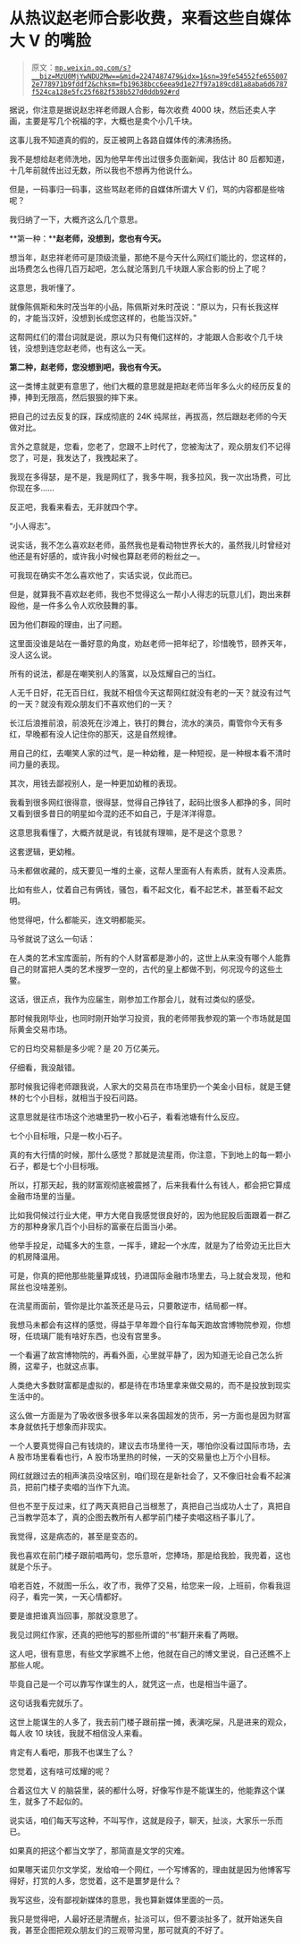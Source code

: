 # 从热议赵老师合影收费，来看这些自媒体大 V 的嘴脸

> 原文：[`mp.weixin.qq.com/s?__biz=MzU0MjYwNDU2Mw==&mid=2247487479&idx=1&sn=39fe54552fe6550072e778971b9fddf2&chksm=fb19638bcc6eea9d1e27f97a189cd81a8aba6d6787f524ca128e5fc25f682f538b527d0ddb92#rd`](http://mp.weixin.qq.com/s?__biz=MzU0MjYwNDU2Mw==&mid=2247487479&idx=1&sn=39fe54552fe6550072e778971b9fddf2&chksm=fb19638bcc6eea9d1e27f97a189cd81a8aba6d6787f524ca128e5fc25f682f538b527d0ddb92#rd)

据说，你注意是据说赵忠祥老师跟人合影，每次收费 4000 块，然后还卖人字画，主要是写几个祝福的字，大概也是卖个小几千块。

这事儿我不知道真的假的，反正被网上各路自媒体传的沸沸扬扬。

我不是想给赵老师洗地，因为他早年传出过很多负面新闻，我估计 80 后都知道，十几年前就传出过无数，所以我也不想再为他说什么。

但是，一码事归一码事，这些骂赵老师的自媒体所谓大 V 们，骂的内容都是些啥呢？

我归纳了一下，大概齐这么几个意思。

**第一种：****赵老师，没想到，您也有今天。**

想当年，赵忠祥老师可是顶级流量，那绝不是今天什么网红们能比的，您这样的，出场费怎么也得几百万起吧，怎么就沦落到几千块跟人家合影的份上了呢？

这意思，我听懂了。

就像陈佩斯和朱时茂当年的小品，陈佩斯对朱时茂说：“原以为，只有长我这样的，才能当汉奸，没想到长成您这样的，也能当汉奸。”

这帮网红们的潜台词就是说，原以为只有俺们这样的，才能跟人合影收个几千块钱，没想到连您赵老师，也有这么一天。

**第二种，赵老师，您没想到吧，我也有今天。**

这一类博主就更有意思了，他们大概的意思就是把赵老师当年多么火的经历反复的捧，捧到无限高，然后狠狠的摔下来。

把自己的过去反复的踩，踩成彻底的 24K 纯屌丝，再拔高，然后跟赵老师的今天做对比。

言外之意就是，您看，您老了，您跟不上时代了，您被淘汰了，观众朋友们不记得您了，可是，我发达了，我拽起来了。

我现在多得瑟，是不是，我是网红了，我多牛啊，我多拉风，我一次出场费，可比你现在多......

反正吧，我看来看去，无非就四个字。

“小人得志”。

说实话，我不怎么喜欢赵老师，虽然我也是看动物世界长大的，虽然我儿时曾经对他还是有好感的，或许我小时候也算赵老师的粉丝之一。

可我现在确实不怎么喜欢他了，实话实说，仅此而已。

但是，就算我不喜欢赵老师，我也不觉得这么一帮小人得志的玩意儿们，跑出来群殴他，是一件多么令人欢欣鼓舞的事。

因为他们群殴的理由，出了问题。

这里面没谁是站在一番好意的角度，劝赵老师一把年纪了，珍惜晚节，颐养天年，没人这么说。

所有的说法，都是在嘲笑别人的落寞，以及炫耀自己的当红。

人无千日好，花无百日红，我就不相信今天这帮网红就没有老的一天？就没有过气的一天？就没有观众朋友们不喜欢他们的一天？

长江后浪推前浪，前浪死在沙滩上，铁打的舞台，流水的演员，甭管你今天有多红，早晚都有没人记住你的那天，这是自然规律。

用自己的红，去嘲笑人家的过气，是一种幼稚，是一种短视，是一种根本看不清时间力量的表现。

其次，用钱去鄙视别人，是一种更加幼稚的表现。

我看到很多网红很得意，很得瑟，觉得自己挣钱了，起码比很多人都挣的多，同时又看到很多昔日的明星如今混的还不如自己，于是洋洋得意。

这意思我看懂了，大概齐就是说，有钱就有理嘛，是不是这个意思？

这套逻辑，更幼稚。

马未都做收藏的，成天要见一堆的土豪，这帮人里面有人有素质，就有人没素质。

比如有些人，仗着自己有俩钱，骚包，看不起文化，看不起艺术，甚至看不起文明。

他觉得吧，什么都能买，连文明都能买。

马爷就说了这么一句话：

在人类的艺术宝库面前，所有的个人财富都是渺小的，这世上从来没有哪个人能靠自己的财富把人类的艺术搜罗一空的，古代的皇上都做不到，何况现今的这些土鳖。

这话，很正点，我作为应届生，刚参加工作那会儿，就有过类似的感受。

那时候我刚毕业，也同时刚开始学习投资，我的老师带我参观的第一个市场就是国际黄金交易市场。

它的日均交易额是多少呢？是 20 万亿美元。

仔细看，我没敲错。

那时候我记得老师跟我说，人家大的交易员在市场里扔一个美金小目标，就是王健林的七个小目标，就相当于投石问路。

这意思就是往市场这个池塘里扔一枚小石子，看看池塘有什么反应。

七个小目标哦，只是一枚小石子。

真的有大行情的时候，那什么感觉？那就是流星雨，你注意，下到地上的每一颗小石子，都是七个小目标哦。

所以，打那天起，我的财富观彻底被震撼了，后来我看什么有钱人，都会把它算成金融市场里的当量。

比如我伺候过行业大佬，甲方大佬自我感觉很良好的，因为他屁股后面跟着一群乙方的那种身家几百个小目标的富豪在后面当小弟。

他举手投足，动辄多大的生意，一挥手，建起一个水库，就是为了给旁边无比巨大的机房降温用。

可是，你真的把他那些能量算成钱，扔进国际金融市场里去，马上就会发现，他和屌丝也没啥差别。

在流星雨面前，管你是比尔盖茨还是马云，只要敢逆市，结局都一样。

我想马未都会有这样的感觉，得益于早年蹬个自行车每天跑故宫博物院参观，你想呀，任琉璃厂能有啥好东西，也没有宫里多。

一个看遍了故宫博物院的，再看外面，心里就平静了，因为知道无论自己怎么折腾，这辈子，也就这点事。

人类绝大多数财富都是虚拟的，都是待在市场里拿来做交易的，而不是投放到现实生活中的。

这么做一方面是为了吸收很多很多年以来各国超发的货币，另一方面也是因为财富本身就依托于想象而非现实。

一个人要真觉得自己有钱烧的，建议去市场里待一天，哪怕你没看过国际市场，去 A 股市场里看看也行，A 股市场里热的时候，一天的交易量也上万个小目标。

网红就跟过去的相声演员没啥区别，咱们现在是新社会了，又不像旧社会看不起演员，把前门楼子卖唱的当作下九流。

但也不至于反过来，红了两天真把自己当根葱了，真把自己当成功人士了，真把自己当教学范本了，真的企图去教所有人都学前门楼子卖唱这档子事儿了。

我觉得，这是病态的，甚至是变态的。

我也喜欢在前门楼子跟前唱两句，您乐意听，您捧场，那是给我脸，我兜着，这也就是个乐子。

咱老百姓，不就图一乐么，收了市，我停了交易，给您来一段，上班前，你看我逗闷子，看完一笑，一天心情都好。

要是谁把谁真当回事，那就没意思了。

我见过网红作家，还真的把他写的那些所谓的“书”翻开来看了两眼。

这人吧，很有意思，有些文学家瞧不上他，他就在自己的博文里说，自己还瞧不上那些人呢。

毕竟自己是一个可以靠写作谋生的人，就凭这一点，也是相当牛逼了。

这句话我看完就乐了。

这世上能谋生的人多了，我去前门楼子跟前摆一摊，表演吃屎，凡是进来的观众，每人收 10 块钱，我就不相信没人来看。

肯定有人看吧，那我不也谋生了么？

您觉着，这有啥可炫耀的呢？

合着这位大 V 的脑袋里，装的都什么呀，好像写作是不能谋生的，他能靠这个谋生，就多了不起似的。

说实话，咱们每天写这种，不叫写作，这就是段子，聊天，扯淡，大家乐一乐而已。

如果真的把这个都当文学了，那简直是文学的灾难。

如果哪天诺贝尔文学奖，发给咱一个网红，一个写博客的，理由就是因为他博客写得好，打赏的人多，您觉着，这不是噩梦是什么？

我写这些，没有鄙视新媒体的意思，我也算新媒体里面的一员。

我只是觉得吧，人最好还是清醒点，扯淡可以，但不要淡扯多了，就开始迷失自我，甚至企图把观众朋友们的三观带沟里，那可就真的不好了。